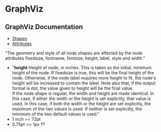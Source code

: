 # GraphViz



## GraphViz Documentation

- [Shapes](http://www.graphviz.org/doc/info/shapes.html)
- [Attributes](http://www.graphviz.org/doc/info/attrs.html)


"The geometry and style of all node shapes are affected by the node attributes fixedsize, fontname, fontsize, height, label, style and width."
  - "**height** Height of node, in inches. This is taken as the initial, minimum height of the node. If fixedsize is true, this will be the final height of the node. Otherwise, if the node label requires more height to fit, the node's height will be increased to contain the label. Note also that, if the output format is dot, the value given to height will be the final value.<br>
If the node shape is regular, the width and height are made identical. In this case, if either the width or the height is set explicitly, that value is used. In this case, if both the width or the height are set explicitly, the maximum of the two values is used. If neither is set explicitly, the minimum of the two default values is used."
  - 1 inch == 72pt 
  - 0.75pt == 1px ??
  
<graphviz-dot>
<script type="graphiviz">
digraph H {  
  node [fontname="Arial"];
  a -> b;
  a [shape="box" fontcolor=blue fontsize=31 color=gray style="filled" label="hello" height="1" width="3"];  
  b [shape="box"  label="w" height="2" color=red width="1"];
}
</script>
</graphviz-dot>

